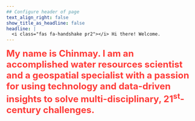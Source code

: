 ```yaml
---
## Configure header of page
text_align_right: false
show_title_as_headline: false
headline: |
  <i class="fas fa-handshake pr2"></i> Hi there! Welcome.
---
```


<!-- this is a subheadline -->

<font size="5"><span style="color:#FF3C38"><i class="fas fa-puzzle-piece pr2"></i> **My name is Chinmay. I am an accomplished water resources scientist and a geospatial specialist with a passion for using technology and data-driven insights to solve multi-disciplinary, 21<sup>st</sup>-century challenges.** </span></font>